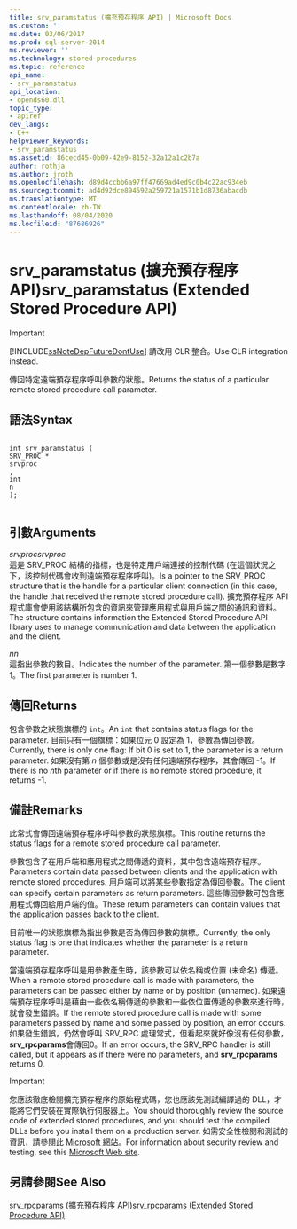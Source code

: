 ```yaml
---
title: srv_paramstatus (擴充預存程序 API) | Microsoft Docs
ms.custom: ''
ms.date: 03/06/2017
ms.prod: sql-server-2014
ms.reviewer: ''
ms.technology: stored-procedures
ms.topic: reference
api_name:
- srv_paramstatus
api_location:
- opends60.dll
topic_type:
- apiref
dev_langs:
- C++
helpviewer_keywords:
- srv_paramstatus
ms.assetid: 86cecd45-0b09-42e9-8152-32a12a1c2b7a
author: rothja
ms.author: jroth
ms.openlocfilehash: d89d4ccbb6a97ff47669ad4ed9c0b4c22ac934eb
ms.sourcegitcommit: ad4d92dce894592a259721a1571b1d8736abacdb
ms.translationtype: MT
ms.contentlocale: zh-TW
ms.lasthandoff: 08/04/2020
ms.locfileid: "87686926"
---
```

# <a name="srv_paramstatus-extended-stored-procedure-api"></a><span data-ttu-id="90efc-102">srv_paramstatus (擴充預存程序 API)</span><span class="sxs-lookup"><span data-stu-id="90efc-102">srv_paramstatus (Extended Stored Procedure API)</span></span>
    
> [!IMPORTANT]  
>  [!INCLUDE[ssNoteDepFutureDontUse](../../includes/ssnotedepfuturedontuse-md.md)] <span data-ttu-id="90efc-103">請改用 CLR 整合。</span><span class="sxs-lookup"><span data-stu-id="90efc-103">Use CLR integration instead.</span></span>  
  
 <span data-ttu-id="90efc-104">傳回特定遠端預存程序呼叫參數的狀態。</span><span class="sxs-lookup"><span data-stu-id="90efc-104">Returns the status of a particular remote stored procedure call parameter.</span></span>  
  
## <a name="syntax"></a><span data-ttu-id="90efc-105">語法</span><span class="sxs-lookup"><span data-stu-id="90efc-105">Syntax</span></span>  
  
```  
  
int srv_paramstatus (  
SRV_PROC *  
srvproc  
,  
int  
n   
);  
  
```  
  
## <a name="arguments"></a><span data-ttu-id="90efc-106">引數</span><span class="sxs-lookup"><span data-stu-id="90efc-106">Arguments</span></span>  
 <span data-ttu-id="90efc-107">*srvproc*</span><span class="sxs-lookup"><span data-stu-id="90efc-107">*srvproc*</span></span>  
 <span data-ttu-id="90efc-108">這是 SRV_PROC 結構的指標，也是特定用戶端連接的控制代碼 (在這個狀況之下，該控制代碼會收到遠端預存程序呼叫)。</span><span class="sxs-lookup"><span data-stu-id="90efc-108">Is a pointer to the SRV_PROC structure that is the handle for a particular client connection (in this case, the handle that received the remote stored procedure call).</span></span> <span data-ttu-id="90efc-109">擴充預存程序 API 程式庫會使用該結構所包含的資訊來管理應用程式與用戶端之間的通訊和資料。</span><span class="sxs-lookup"><span data-stu-id="90efc-109">The structure contains information the Extended Stored Procedure API library uses to manage communication and data between the application and the client.</span></span>  
  
 <span data-ttu-id="90efc-110">*n*</span><span class="sxs-lookup"><span data-stu-id="90efc-110">*n*</span></span>  
 <span data-ttu-id="90efc-111">這指出參數的數目。</span><span class="sxs-lookup"><span data-stu-id="90efc-111">Indicates the number of the parameter.</span></span> <span data-ttu-id="90efc-112">第一個參數是數字 1。</span><span class="sxs-lookup"><span data-stu-id="90efc-112">The first parameter is number 1.</span></span>  
  
## <a name="returns"></a><span data-ttu-id="90efc-113">傳回</span><span class="sxs-lookup"><span data-stu-id="90efc-113">Returns</span></span>  
 <span data-ttu-id="90efc-114">包含參數之狀態旗標的 `int`。</span><span class="sxs-lookup"><span data-stu-id="90efc-114">An `int` that contains status flags for the parameter.</span></span> <span data-ttu-id="90efc-115">目前只有一個旗標：如果位元 0 設定為 1，參數為傳回參數。</span><span class="sxs-lookup"><span data-stu-id="90efc-115">Currently, there is only one flag: If bit 0 is set to 1, the parameter is a return parameter.</span></span> <span data-ttu-id="90efc-116">如果沒有第 *n* 個參數或是沒有任何遠端預存程序，其會傳回 -1。</span><span class="sxs-lookup"><span data-stu-id="90efc-116">If there is no *n*th parameter or if there is no remote stored procedure, it returns -1.</span></span>  
  
## <a name="remarks"></a><span data-ttu-id="90efc-117">備註</span><span class="sxs-lookup"><span data-stu-id="90efc-117">Remarks</span></span>  
 <span data-ttu-id="90efc-118">此常式會傳回遠端預存程序呼叫參數的狀態旗標。</span><span class="sxs-lookup"><span data-stu-id="90efc-118">This routine returns the status flags for a remote stored procedure call parameter.</span></span>  
  
 <span data-ttu-id="90efc-119">參數包含了在用戶端和應用程式之間傳遞的資料，其中包含遠端預存程序。</span><span class="sxs-lookup"><span data-stu-id="90efc-119">Parameters contain data passed between clients and the application with remote stored procedures.</span></span> <span data-ttu-id="90efc-120">用戶端可以將某些參數指定為傳回參數。</span><span class="sxs-lookup"><span data-stu-id="90efc-120">The client can specify certain parameters as return parameters.</span></span> <span data-ttu-id="90efc-121">這些傳回參數可包含應用程式傳回給用戶端的值。</span><span class="sxs-lookup"><span data-stu-id="90efc-121">These return parameters can contain values that the application passes back to the client.</span></span>  
  
 <span data-ttu-id="90efc-122">目前唯一的狀態旗標為指出參數是否為傳回參數的旗標。</span><span class="sxs-lookup"><span data-stu-id="90efc-122">Currently, the only status flag is one that indicates whether the parameter is a return parameter.</span></span>  
  
 <span data-ttu-id="90efc-123">當遠端預存程序呼叫是用參數產生時，該參數可以依名稱或位置 (未命名) 傳遞。</span><span class="sxs-lookup"><span data-stu-id="90efc-123">When a remote stored procedure call is made with parameters, the parameters can be passed either by name or by position (unnamed).</span></span> <span data-ttu-id="90efc-124">如果遠端預存程序呼叫是藉由一些依名稱傳遞的參數和一些依位置傳遞的參數來進行時，就會發生錯誤。</span><span class="sxs-lookup"><span data-stu-id="90efc-124">If the remote stored procedure call is made with some parameters passed by name and some passed by position, an error occurs.</span></span> <span data-ttu-id="90efc-125">如果發生錯誤，仍然會呼叫 SRV_RPC 處理常式，但看起來就好像沒有任何參數， **srv_rpcparams**會傳回0。</span><span class="sxs-lookup"><span data-stu-id="90efc-125">If an error occurs, the SRV_RPC handler is still called, but it appears as if there were no parameters, and **srv_rpcparams** returns 0.</span></span>  
  
> [!IMPORTANT]  
>  <span data-ttu-id="90efc-126">您應該徹底檢閱擴充預存程序的原始程式碼，您也應該先測試編譯過的 DLL，才能將它們安裝在實際執行伺服器上。</span><span class="sxs-lookup"><span data-stu-id="90efc-126">You should thoroughly review the source code of extended stored procedures, and you should test the compiled DLLs before you install them on a production server.</span></span> <span data-ttu-id="90efc-127">如需安全性檢閱和測試的資訊，請參閱此 [Microsoft 網站](https://go.microsoft.com/fwlink/?LinkID=54761&amp;clcid=0x409https://msdn.microsoft.com/security/)。</span><span class="sxs-lookup"><span data-stu-id="90efc-127">For information about security review and testing, see this [Microsoft Web site](https://go.microsoft.com/fwlink/?LinkID=54761&amp;clcid=0x409https://msdn.microsoft.com/security/).</span></span>  
  
## <a name="see-also"></a><span data-ttu-id="90efc-128">另請參閱</span><span class="sxs-lookup"><span data-stu-id="90efc-128">See Also</span></span>  
 [<span data-ttu-id="90efc-129">srv_rpcparams &#40;擴充預存程序 API&#41;</span><span class="sxs-lookup"><span data-stu-id="90efc-129">srv_rpcparams &#40;Extended Stored Procedure API&#41;</span></span>](srv-rpcparams-extended-stored-procedure-api.md)  
  
  

